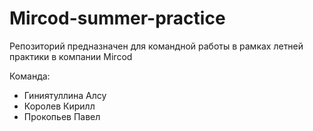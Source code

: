# Mircod-summer-practice

Репозиторий предназначен для командной работы в рамках летней практики в компании Mircod

Команда: 
- Гиниятуллина Алсу
- Королев Кирилл
- Прокопьев Павел
